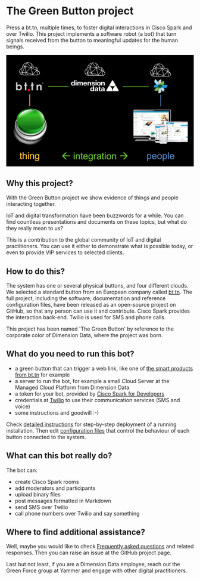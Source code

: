# The Green Button project

Press a bt.tn, multiple times, to foster digital interactions in Cisco Spark and over Twilio. This project implements a software robot (a bot) that turn signals received from the button to meaningful updates for the human beings.

![Architecture](docs/architecture.png)

## Why this project?

With the Green Button project we show evidence of things and people interacting together.

IoT and digital transformation have been buzzwords for a while.
You can find countless presentations and documents on these topics, but what do they really mean to us?

This is a contribution to the global community of IoT and digital practitioners. You can use it either to demonstrate what is possible today, or even to provide VIP services to selected clients.

## How to do this?

The system has one or several physical buttons, and four different clouds. We selected a standard button from an European company called [bt.tn](https://bt.tn/). The full project, including the software, documentation and reference configuration files,  have been released as an open-source project on GitHub, so that any person can use it and contribute. Cisco Spark provides the interaction back-end. Twilio is used for SMS and phone calls.

This project has been named 'The Green Button' by reference to the corporate color of Dimension Data, where the project was born.

## What do you need to run this bot?

* a green button that can trigger a web link, like one of [the smart products from bt.tn](https://bt.tn/shop/) for example
* a server to run the bot, for example a small Cloud Server at the Managed Cloud Platform from Dimension Data
* a token for your bot, provided by [Cisco Spark for Developers](https://developer.ciscospark.com/index.html)
* credentials at [Twilio](https://www.twilio.com) to use their communication services (SMS and voice)
* some instructions and goodwill :-)

Check [detailed instructions](docs/setup.md) for step-by-step deployment of a running installation. Then edit [configuration files](docs/configuration.md) that control the behaviour of each button connected to the system.

## What can this bot really do?

The bot can:
* create Cisco Spark rooms
* add moderators and participants
* upload binary files
* post messages formatted in Markdown
* send SMS over Twilio
* call phone numbers over Twilio and say something

## Where to find additional assistance?

Well, maybe you would like to check [Frequently asked questions](docs/questions.md) and related responses.
Then you can raise an issue at the GitHub project page.

Last but not least, if you are a Dimension Data employee, reach out the Green Force group at Yammer and engage with
other digital practitioners.
